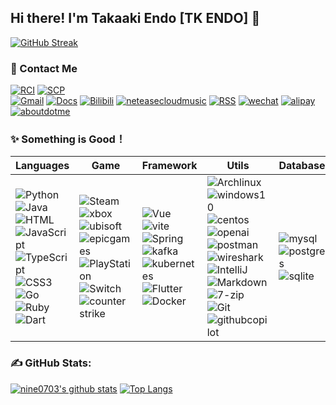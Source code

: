 ## Hi there! I'm Takaaki Endo [TK ENDO] 👋

[![GitHub Streak](https://github-readme-streak-stats.herokuapp.com?user=nine0703&hide_border=true&border_radius=1.6&card_width=800)](#none)

### 📧 Contact Me
[![RCI](https://img.shields.io/badge/RCI%20Labarary-FFFFFF.svg?logo=unitednations&logoColor=blue)](#)
[![SCP](https://img.shields.io/badge/SCP-FFFFFF.svg?logo=scpfoundation&logoColor=black)](https://scp-wiki-cn.wikidot.com/) </br>
[![Gmail](https://img.shields.io/badge/Gmail-313131.svg?logo=gmail&logoColor=EA4335)](#none)
[![Docs](https://img.shields.io/badge/Blogger-3178C6.svg?logo=blogger&logoColor=white)](http://nine0703.github.io/docsify_java_docs)
[![Bilibili](https://img.shields.io/badge/Bilibili-FF6666.svg?logo=bilibili&logoColor=white)](#none)
[![neteasecloudmusic](https://img.shields.io/badge/Music-D43C33.svg?logo=neteasecloudmusic&logoColor=white)](#none)
[![RSS](https://img.shields.io/badge/RSS-FFA500.svg?logo=rss&logoColor=white)](RSS)
[![wechat](https://img.shields.io/badge/Wechat%20Pay-07C160.svg?logo=wechat&logoColor=white)](weechatQRcode.jpg)
[![alipay](https://img.shields.io/badge/Alipay-1677FF.svg?logo=alipay&logoColor=white)](alipayQRcode.jpg)
[![aboutdotme](https://img.shields.io/badge/About%20Me-333333.svg?logo=aboutdotme&logoColor=white)](https://nine0703.github.io/nine0703/)

### ✨ Something is Good！
| Languages| Game| Framework | Utils  | Database  |
| ----------------------------------------------- | ------------------------------------------------------------ | ------------------------------------------------------------ | ------------------------------------------------------------ | ------------------------------------------------------------ |
| ![Python](https://img.shields.io/badge/Python-14354C.svg?logo=python&logoColor=white) ![Java](https://img.shields.io/badge/Java-EE4C2C.svg?logo=coffeescript&logoColor=white) ![HTML](https://img.shields.io/badge/HTML-239120.svg?logo=html5&logoColor=white) ![JavaScript](https://img.shields.io/badge/JavaScript-F7DF1E?logo=JavaScript&logoColor=333) ![TypeScript](https://img.shields.io/badge/TypeScript-3178C6?logo=TypeScript&logoColor=fff) ![CSS3](https://img.shields.io/badge/CSS3-1572B6?logo=CSS3&logoColor=fff) ![Go](https://img.shields.io/badge/Go-00ADD8.svg?logo=go&logoColor=white) ![Ruby](https://img.shields.io/badge/Ruby-CC342D.svg?logo=ruby&logoColor=white) ![Dart](https://img.shields.io/badge/Dart-0175C2.svg?logo=dart&logoColor=white) | ![Steam](https://img.shields.io/badge/Steam-434953.svg?logo=steam&logoColor=white) ![xbox](https://img.shields.io/badge/Xbox-107C10.svg?logo=xbox&logoColor=white) ![ubisoft](https://img.shields.io/badge/Ubisoft-313131.svg?logo=ubisoft&logoColor=white) ![epicgames](https://img.shields.io/badge/Epic-313131.svg?logo=epicgames) ![PlayStation](https://img.shields.io/badge/PlayStation-003791.svg?logo=playstation&logoColor=white) ![Switch](https://img.shields.io/badge/Switch-E60012.svg?logo=nintendo-switch&logoColor=white) ![counter strike](https://img.shields.io/badge/Counter%20strike-313131.svg?logo=counter-strike) | ![Vue](https://img.shields.io/badge/Vue-35495e.svg?logo=vue.js&logoColor=4FC08D) ![vite](https://img.shields.io/badge/Vite-646CFF.svg?logo=vite&logoColor=white) ![Spring](https://img.shields.io/badge/Spring-6DB33F.svg?logo=spring&logoColor=white) ![kafka](https://img.shields.io/badge/Kafka-313131.svg?logo=apachekafka&logoColor=white) ![kubernetes](https://img.shields.io/badge/Kubernetes-326CE5.svg?logo=kubernetes&logoColor=white) ![Flutter](https://img.shields.io/badge/Flutter-02569B.svg?logo=flutter&logoColor=white) ![Docker](https://img.shields.io/badge/Docker-2496ED?logo=docker&logoColor=white) | ![Archlinux](https://img.shields.io/badge/Arch-313131?logo=archlinux&logoColor=red) ![windows10](https://img.shields.io/badge/22H2-0078D6?logo=windows10&logoColor=white) ![centos](https://img.shields.io/badge/CentOS-262577?logo=centos&logoColor=white) ![openai](https://img.shields.io/badge/ChatGPT-412991?logo=openai&logoColor=white) ![postman](https://img.shields.io/badge/Postman-FF6C37?logo=postman&logoColor=white) ![wireshark](https://img.shields.io/badge/WireShark-1679A7?logo=wireshark&logoColor=white) ![IntelliJ](https://img.shields.io/badge/IntelliJ-313131?logo=intellij-idea&logoColor=white) ![Markdown](https://img.shields.io/badge/Markdown-313131.svg?logo=markdown&logoColor=white) ![7-zip](https://img.shields.io/badge/7z-313131?logo=7zip&logoColor=white) ![Git](https://img.shields.io/badge/Git-313131?logo=git) ![githubcopilot](https://img.shields.io/badge/Copilot-313131?logo=githubcopilot) | ![mysql](https://img.shields.io/badge/MySQL-3e6e93.svg?logo=mysql&logoColor=white) ![postgres](https://img.shields.io/badge/Postgres-316192.svg?logo=postgreSQL&logoColor=white) ![sqlite](https://img.shields.io/badge/SQLite-07405e.svg?logo=sqlite&logoColor=white) |

### **✍️ GitHub Stats:**
[![nine0703's github stats](https://github-readme-stats.vercel.app/api?username=nine0703&show_icons=true&hide_title=true&count_private=true)](#none)
[![Top Langs](https://github-readme-stats.vercel.app/api/top-langs/?username=nine0703&layout=compact)](#none)


